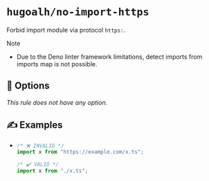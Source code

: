 # `hugoalh/no-import-https`

Forbid import module via protocol `https:`.

> [!NOTE]
> - Due to the Deno linter framework limitations, detect imports from imports map is not possible.

## 🔧 Options

*This rule does not have any option.*

## ✍️ Examples

- ```ts
  /* ❌ INVALID */
  import x from "https://example.com/x.ts";

  /* ✔️ VALID */
  import x from "./x.ts";
  ```
